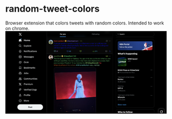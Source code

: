 # random-tweet-colors
Browser extension that colors tweets with random colors. Intended to work on chrome.
![Example Image of tweets colored randomly](/example_tweets.png)
